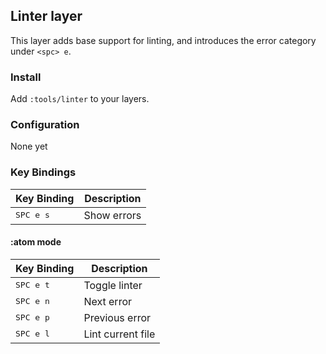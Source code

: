 ## Linter layer

This layer adds base support for linting, and introduces the error category under `<spc> e`.

### Install

Add `:tools/linter` to your layers.

### Configuration

None yet

### Key Bindings

Key Binding          | Description
---------------------|------------
<kbd> SPC e s </kbd> | Show errors

#### :atom mode

Key Binding          | Description
---------------------|------------------
<kbd> SPC e t </kbd> | Toggle linter
<kbd> SPC e n </kbd> | Next error
<kbd> SPC e p </kbd> | Previous error
<kbd> SPC e l </kbd> | Lint current file
